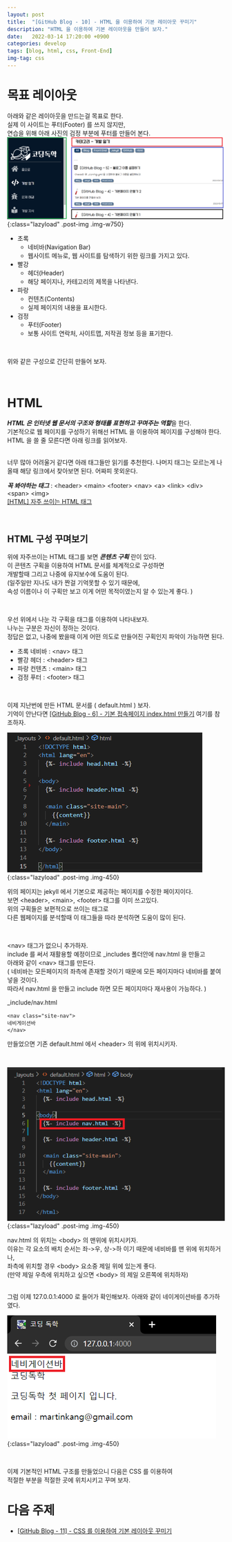 ```yaml
---
layout: post
title:  "[GitHub Blog - 10] - HTML 을 이용하여 기본 레이아웃 꾸미기"
description: "HTML 을 이용하여 기본 레이아웃을 만들어 보자."
date:   2022-03-14 17:20:00 +0900
categories: develop
tags: [blog, html, css, Front-End]
img-tag: css
---
```



# 목표 레이아웃
아래와 같은 레이아웃을 만드는걸 목표로 한다.  
실제 이 사이트는 푸터(Footer) 를 쓰지 않지만,   
연습을 위해 아래 사진의 검정 부분에 푸터를 만들어 본다.   
![base](/assets/img/post-img/base-layout/base.png){:class="lazyload" .post-img .img-w750}  
- 초록 
    - 네비바(Navigation Bar)
    - 웹사이트 메뉴로, 웹 사이트를 탐색하기 위한 링크를 가지고 있다.   
- 빨강 
    - 헤더(Header)
    - 해당 페이지나, 카테고리의 제목을 나타낸다.  
- 파랑
    - 컨텐츠(Contents)
    - 실제 페이지의 내용을 표시한다.  
- 검정 
    - 푸터(Footer)
    - 보통 사이트 연락처, 사이트맵, 저작권 정보 등을 표기한다.

<br>

위와 같은 구성으로 간단히 만들어 보자.  

<br>

# HTML 
***HTML 은 인터넷 웹 문서의 구조와 형태를 표현하고 꾸며주는 역할***을 한다.   
기본적으로 웹 페이지를 구성하기 위해선 HTML 을 이용하여 페이지를 구성해야 한다.  
HTML 을 쓸 줄 모른다면 아래 링크를 읽어보자.  

<br>
너무 많아 어려울거 같다면 아래 태그들만 읽기를 추천한다.    
나머지 태그는 모르는게 나올때 해당 링크에서 찾아보면 된다.  
어짜피 못외운다.    
<br>

***꼭 봐야하는 태그*** : \<header> \<main> \<footer> \<nav> \<a> \<link> \<div> \<span> \<img>   
[[HTML] 자주 쓰이는 HTML 태그][html-link]   



<br>

## HTML 구성 꾸며보기
위에 자주쓰이는 HTML 태그를 보면 ***콘텐츠 구획*** 란이 있다.  
이 콘텐츠 구획을 이용하여 HTML 문서를 체계적으로 구성하면   
개발할때 그리고 나중에 유지보수에 도움이 된다.   
(일주일만 지나도 내가 짠걸 기억못할 수 있기 때문에,   
속성 이름이나 이 구획만 보고 이게 어떤 목적이였는지 알 수 있는게 좋다. )   

<br>

우선 위에서 나눈 각 구획을 태그를 이용하여 나타내보자.  
나누는 구분은 자신이 정하는 것이다.   
정답은 없고, 나중에 봤을때 이게 어떤 의도로 만들어진 구획인지 파악이 가능하면 된다.  

- 초록 네비바 : \<nav> 태그
- 빨강 헤더   : \<header> 태그
- 파랑 컨텐츠 : \<main> 태그
- 검정 푸터   : \<footer> 태그

<br>

이제 지난번에 만든 HTML 문서를 ( default.html ) 보자.  
기억이 안난다면 [[GitHub Blog - 6] - 기본 접속페이지 index.html 만들기][base-link] 여기를 참조하자.  

![default](/assets/img/post-img/base-layout/default.png){:class="lazyload" .post-img .img-450}  

위의 페이지는 jekyll 에서 기본으로 제공하는 페이지를 수정한 페이지이다.  
보면 \<header>, \<main>, \<footer> 태그를 이미 쓰고있다.  
위의 구획들은 보편적으로 쓰이는 태그로   
다른 웹페이지를 분석할때 이 태그들을 따라 분석하면 도움이 많이 된다.

<br>

\<nav> 태그가 없으니 추가하자.  
include 를 써서 재활용할 예정이므로 _includes 폴더안에 nav.html 을 만들고  
아래와 같이 \<nav> 태그를 만든다.     
( 네비바는 모든페이지의 좌측에 존재할 것이기 때문에 모든 페이지마다 네비바를 붙여 넣을 것이다.  
따라서 nav.html 을 만들고 include 하면 모든 페이지마다 재사용이 가능하다. )  


_include/nav.html
```
<nav class="site-nav">
네비게이션바
</nav>
```

만들었으면 기존 default.html 에서 \<header> 의 위에 위치시키자.  

<br>

![default2](/assets/img/post-img/base-layout/default-2.png){:class="lazyload" .post-img .img-450}  

nav.html 의 위치는 \<body> 의 맨위에 위치시키자.  
이유는 각 요소의 배치 순서는 좌->우, 상->하 이기 때문에 네비바를 맨 위에 위치하거나,    
좌측에 위치할 경우 \<body> 요소중 제일 위에 있는게 좋다.  
(만약 제일 우측에 위치하고 싶으면 \<body> 의 제일 오른쪽에 위치하자)  



<br>    
그럼 이제 127.0.0.1:4000 로 들어가 확인해보자.  
아래와 같이 네이게이션바를 추가하였다.  

![default-page](/assets/img/post-img/base-layout/default-page.png){:class="lazyload" .post-img .img-450}  

<br>

이제 기본적인 HTML 구조를 만들었으니 다음은 CSS 를 이용하여   
적절한 부분을 적절한 곳에 위치시키고 꾸며 보자.  
 

# 다음 주제
- [[GitHub Blog - 11] - CSS 를 이용하여 기본 레이아웃 꾸미기][layout-link]



[html-link]: /study/2022/03/09/html-tag.html
[base-link]: /develop/2022/01/17/blog-base-page2.html
[layout-link]: /develop/2022/03/15/blog-base-layout-css.html


